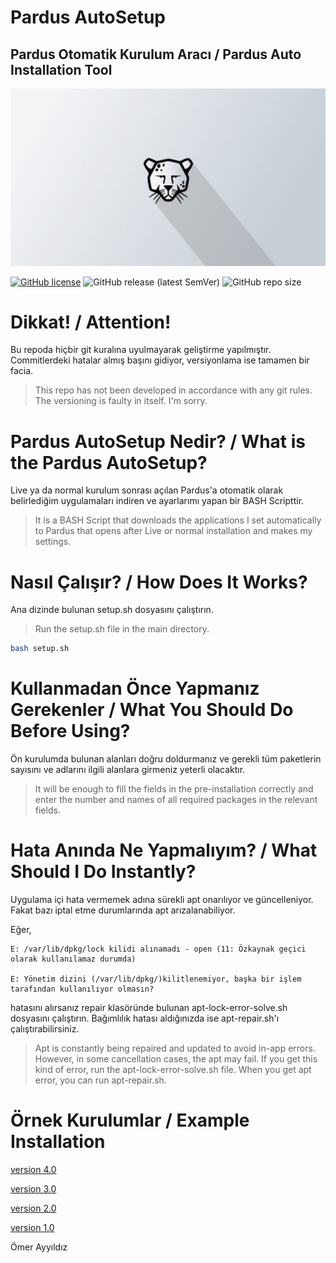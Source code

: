 # Pardus AutoSetup 
## **Pardus Otomatik Kurulum Aracı** / Pardus Auto Installation Tool
![Pardus Resim](sources/images/photo1.jpg)

[![GitHub license](https://img.shields.io/github/license/omerayyildiz/Pardus-AutoSetup)](https://github.com/omerayyildiz/Pardus-AutoSetup/blob/master/LICENSE) 
![GitHub release (latest SemVer)](https://img.shields.io/github/v/release/omerayyildiz/Pardus-AutoSetup)
![GitHub repo size](https://img.shields.io/github/repo-size/omerayyildiz/Pardus-AutoSetup)

# **Dikkat! / Attention!**
Bu repoda hiçbir git kuralına uyulmayarak geliştirme yapılmıştır. Commitlerdeki hatalar almış başını gidiyor, versiyonlama ise tamamen bir facia.  

> This repo has not been developed in accordance with any git rules. The versioning is faulty in itself. I'm sorry.

# **Pardus AutoSetup Nedir?** / What is the Pardus AutoSetup?
Live ya da normal kurulum sonrası açılan Pardus'a otomatik olarak belirlediğim uygulamaları indiren ve ayarlarımı yapan bir BASH Scripttir.

> It is a BASH Script that downloads the applications I set automatically to Pardus that opens after Live or normal installation and makes my settings.

# **Nasıl Çalışır?** / How Does It Works?
 Ana dizinde bulunan setup.sh dosyasını çalıştırın.

 > Run the setup.sh file in the main directory.
 
```bash
bash setup.sh
```
# **Kullanmadan Önce Yapmanız Gerekenler** / What You Should Do Before Using?
Ön kurulumda bulunan alanları doğru doldurmanız ve gerekli tüm paketlerin sayısını ve adlarını ilgili alanlara girmeniz yeterli olacaktır.

> It will be enough to fill the fields in the pre-installation correctly and enter the number and names of all required packages in the relevant fields.

# **Hata Anında Ne Yapmalıyım?** / What Should I Do Instantly?
 Uygulama içi hata vermemek adına sürekli apt onarılıyor ve güncelleniyor. Fakat bazı iptal etme durumlarında apt arızalanabiliyor.
 
 Eğer,
 ```
E: /var/lib/dpkg/lock kilidi alınamadı - open (11: Özkaynak geçici olarak kullanılamaz durumda)

E: Yönetim dizini (/var/lib/dpkg/)kilitlenemiyor, başka bir işlem tarafından kullanılıyor olmasın?
```
hatasını alırsanız repair klasöründe bulunan apt-lock-error-solve.sh dosyasını çalıştırın.
Bağımlılık hatası aldığınızda ise apt-repair.sh'ı çalıştırabilirsiniz.

> Apt is constantly being repaired and updated to avoid in-app errors. However, in some cancellation cases, the apt may fail.
> If you get this kind of error, run the apt-lock-error-solve.sh file.
> When you get apt error, you can run apt-repair.sh.


# **Örnek Kurulumlar** / Example Installation
[version 4.0](https://www.youtube.com/watch?v=9rxzUQqwMnA) 

[version 3.0](https://www.youtube.com/watch?v=4H4pc_ZkUGM)

[version 2.0](https://www.youtube.com/watch?v=cSXQsUMQ4z8)

[version 1.0](https://www.youtube.com/watch?v=QkfiUk5FyQc)

Ömer Ayyıldız
